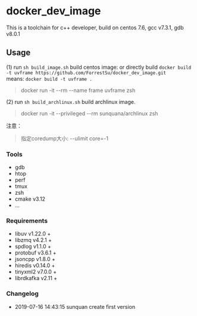 # docker_dev_image
This is a toolchain for c++ developer, build on centos 7.6, gcc v7.3.1, gdb v8.0.1

## Usage
(1) run `sh build_image.sh` build centos image:
or directly build `docker build -t uvframe https://github.com/ForrestSu/docker_dev_image.git`  
means: `docker build -t uvframe .`

> docker run -it --rm --name frame uvframe zsh


(2) run `sh build_archlinux.sh` build archlinux image.

>  docker run -it --privileged --rm sunquana/archlinux zsh


注意：
> 指定coredump大小:  --ulimit core=-1

### Tools
- gdb
- htop
- perf
- tmux
- zsh
- cmake v3.12
- ...

### Requirements

- libuv v1.22.0 +
- libzmq v4.2.1 +
- spdlog v1.1.0 +
- protobuf v3.6.1 +
- jsoncpp v1.8.0 +
- hiredis v0.14.0 +
- tinyxml2 v7.0.0 +
- librdkafka v2.11 +


### Changelog

- 2019-07-16 14:43:15 sunquan create first version
